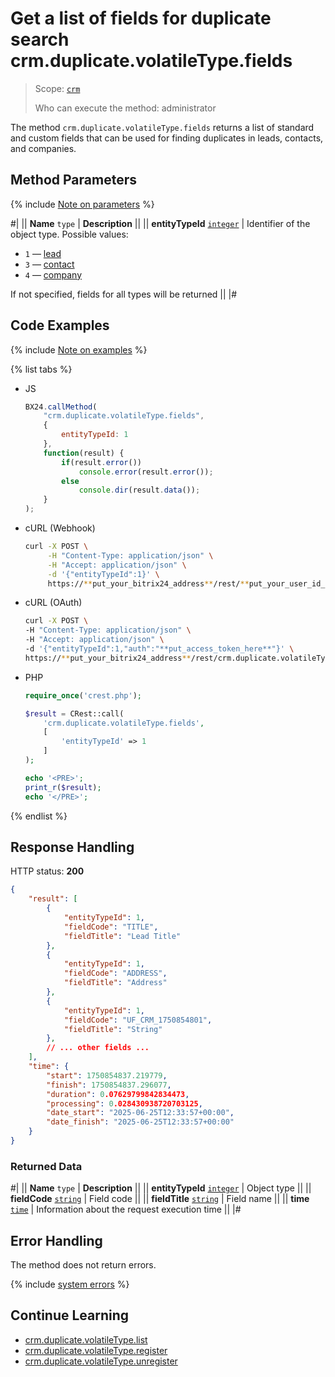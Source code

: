 # Get a list of fields for duplicate search crm.duplicate.volatileType.fields

> Scope: [`crm`](../../../scopes/permissions.md)
>
> Who can execute the method: administrator

The method `crm.duplicate.volatileType.fields` returns a list of standard and custom fields that can be used for finding duplicates in leads, contacts, and companies.

## Method Parameters

{% include [Note on parameters](../../../../_includes/required.md) %}

#|
|| **Name**
`type` | **Description** ||
|| **entityTypeId**
[`integer`](../../../data-types.md) | Identifier of the object type. Possible values:
- `1` — [lead](../../leads/index.md)
- `3` — [contact](../../contacts/index.md)
- `4` — [company](../../companies/index.md)

If not specified, fields for all types will be returned ||
|#

## Code Examples

{% include [Note on examples](../../../../_includes/examples.md) %}

{% list tabs %}

- JS

    ```js
    BX24.callMethod(
        "crm.duplicate.volatileType.fields",
        {
            entityTypeId: 1
        },
        function(result) {
            if(result.error())
                console.error(result.error());
            else
                console.dir(result.data());
        }
    );
    ```

- cURL (Webhook)

    ```bash
    curl -X POST \
         -H "Content-Type: application/json" \
         -H "Accept: application/json" \
         -d '{"entityTypeId":1}' \
         https://**put_your_bitrix24_address**/rest/**put_your_user_id_here**/**put_your_webhook_here**/crm.duplicate.volatileType.fields
    ```

- cURL (OAuth)

    ```bash
    curl -X POST \
    -H "Content-Type: application/json" \
    -H "Accept: application/json" \
    -d '{"entityTypeId":1,"auth":"**put_access_token_here**"}' \
    https://**put_your_bitrix24_address**/rest/crm.duplicate.volatileType.fields
    ```

- PHP

    ```php
    require_once('crest.php');

    $result = CRest::call(
        'crm.duplicate.volatileType.fields',
        [
            'entityTypeId' => 1
        ]
    );

    echo '<PRE>';
    print_r($result);
    echo '</PRE>';
    ```

{% endlist %}

## Response Handling

HTTP status: **200**

```json
{
    "result": [
        {
            "entityTypeId": 1,
            "fieldCode": "TITLE",
            "fieldTitle": "Lead Title"
        },
        {
            "entityTypeId": 1,
            "fieldCode": "ADDRESS",
            "fieldTitle": "Address"
        },
        {
            "entityTypeId": 1,
            "fieldCode": "UF_CRM_1750854801",
            "fieldTitle": "String"
        },
        // ... other fields ...
    ],
    "time": {
        "start": 1750854837.219779,
        "finish": 1750854837.296077,
        "duration": 0.07629799842834473,
        "processing": 0.028430938720703125,
        "date_start": "2025-06-25T12:33:57+00:00",
        "date_finish": "2025-06-25T12:33:57+00:00" 
    }
}
```

### Returned Data

#|
|| **Name**
`type` | **Description** ||
|| **entityTypeId**
[`integer`](../../../data-types.md) | Object type ||
|| **fieldCode**
[`string`](../../../data-types.md) | Field code ||
|| **fieldTitle**
[`string`](../../../data-types.md) | Field name ||
|| **time**
[`time`](../../../data-types.md#time) | Information about the request execution time ||
|#

## Error Handling

The method does not return errors.

{% include [system errors](./../../../../_includes/system-errors.md) %}

## Continue Learning

- [crm.duplicate.volatileType.list](./crm-duplicate-volatile-type-list.md)
- [crm.duplicate.volatileType.register](./crm-duplicate-volatile-type-register.md)
- [crm.duplicate.volatileType.unregister](./crm-duplicate-volatile-type-unregister.md)